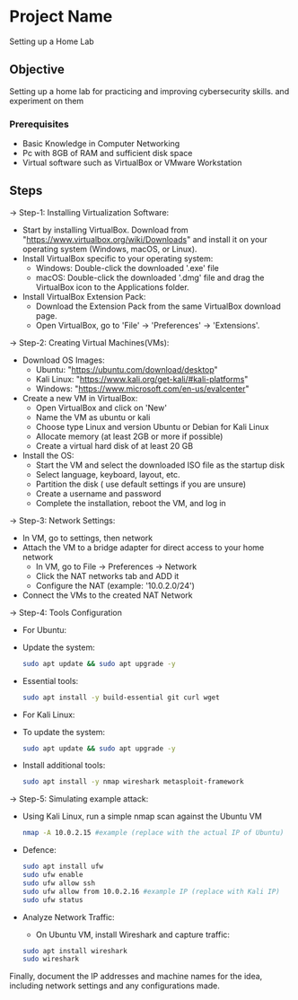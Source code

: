 # Project Name 
Setting  up a Home Lab

## Objective
Setting up a home lab for practicing and improving cybersecurity skills. and experiment on them 

### Prerequisites
- Basic Knowledge in Computer Networking
- Pc with 8GB of RAM and sufficient disk space
- Virtual software such as VirtualBox or VMware Workstation

## Steps
-> Step-1: Installing Virtualization Software:
- Start by installing VirtualBox. Download from "https://www.virtualbox.org/wiki/Downloads" and install it on your operating system (Windows, macOS, or Linux).
- Install VirtualBox specific to your operating system:
   - Windows: Double-click the downloaded '.exe' file
   - macOS: Double-click the downloaded '.dmg' file and drag the VirtualBox icon to the Applications folder.
- Install VirtualBox Extension Pack:
   - Download the Extension Pack from the same VirtualBox download page.
   - Open VirtualBox, go to 'File' -> 'Preferences' -> 'Extensions'.
     
-> Step-2: Creating Virtual Machines(VMs):

- Download OS Images:
   - Ubuntu: "https://ubuntu.com/download/desktop"
   - Kali Linux: "https://www.kali.org/get-kali/#kali-platforms"
   - Windows:  "https://www.microsoft.com/en-us/evalcenter"
- Create a new VM in VirtualBox:
   - Open VirtualBox and click on 'New'
   - Name the VM as ubuntu or kali
   - Choose type Linux and version Ubuntu or Debian for Kali Linux
   - Allocate memory (at least 2GB or more if possible)
   - Create a virtual hard disk of at least 20 GB
- Install the OS:
   - Start the VM and select the downloaded ISO file as the startup disk
   - Select language, keyboard, layout, etc.
   - Partition the disk ( use default settings if you are unsure)
   - Create a username and password
   - Complete the installation, reboot the VM, and log in
     
-> Step-3: Network Settings:

- In VM, go to settings, then network
- Attach the VM to a bridge adapter for direct access to your home network
   - In VM, go to File -> Preferences -> Network
   - Click the NAT networks tab and ADD it
   - Configure the NAT (example: '10.0.2.0/24')
- Connect the VMs to the created NAT Network

-> Step-4: Tools Configuration 

- For Ubuntu:  
- Update the system:

  ```bash
  sudo apt update && sudo apt upgrade -y
  
- Essential tools:
  
  ```bash
  sudo apt install -y build-essential git curl wget

- For Kali Linux:
- To update the system:

  ```bash
  sudo apt update && sudo apt upgrade -y
  
- Install additional tools:

  ```bash
  sudo apt install -y nmap wireshark metasploit-framework

-> Step-5: Simulating example attack:

- Using Kali Linux, run a simple nmap scan against the Ubuntu VM

  ```bash
  nmap -A 10.0.2.15 #example (replace with the actual IP of Ubuntu)

- Defence:

  ```bash
  sudo apt install ufw
  sudo ufw enable
  sudo ufw allow ssh
  sudo ufw allow from 10.0.2.16 #example IP (replace with Kali IP)
  sudo ufw status

- Analyze Network Traffic:
  - On Ubuntu VM, install Wireshark and capture traffic:
  ```bash
  sudo apt install wireshark
  sudo wireshark

Finally, document the IP addresses and machine names for the idea, including network settings and any configurations made. 


  












